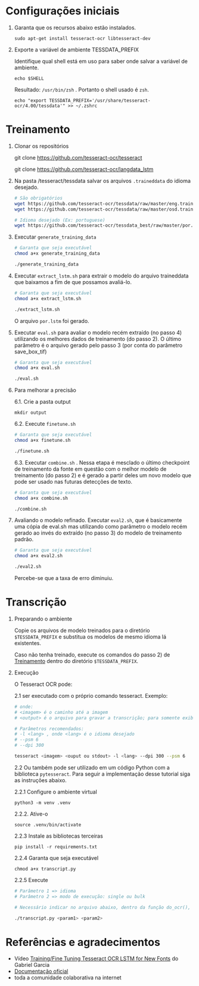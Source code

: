# Configurações iniciais
 
1. Garanta que os recursos abaixo estão instalados.

    ```
    sudo apt-get install tesseract-ocr libtesseract-dev
    ```

2. Exporte a variável de ambiente TESSDATA_PREFIX
    
    Identifique qual shell está em uso para saber onde salvar a variável de ambiente.
    ```
    echo $SHELL
    ```
    Resultado: `/usr/bin/zsh` . Portanto o shell usado é `zsh`.

    ```
    echo "export TESSDATA_PREFIX='/usr/share/tesseract-ocr/4.00/tessdata'" >> ~/.zshrc
    ```


# Treinamento
1) Clonar os repositórios

    git clone https://github.com/tesseract-ocr/tesseract

    git clone https://github.com/tesseract-ocr/langdata_lstm

2) Na pasta /tesseract/tessdata salvar os arquivos `.traineddata` do idioma desejado.

    ```bash
    # São obrigatórios
    wget https://github.com/tesseract-ocr/tessdata/raw/master/eng.traineddata
    wget https://github.com/tesseract-ocr/tessdata/raw/master/osd.traineddata

    # Idioma desejado (Ex: portuguese)
    wget https://github.com/tesseract-ocr/tessdata_best/raw/master/por.traineddata
    ```

3) Executar `generate_training_data`

    ```bash
    # Garanta que seja executável
    chmod a+x generate_training_data

    ./generate_training_data
    ```

4) Executar `extract_lstm.sh` para extrair o modelo do arquivo traineddata que baixamos a fim de que possamos avaliá-lo.

    ```bash
    # Garanta que seja executável
    chmod a+x extract_lstm.sh

    ./extract_lstm.sh
    ```

    O arquivo `por.lstm` foi gerado.

5) Executar `eval.sh` para avaliar o modelo recém extraído (no passo 4) utilizando os melhores dados de treinamento (do passo 2). O último parâmetro é o arquivo gerado pelo passo 3 (por conta do parâmetro save_box_tif)

    ```bash
    # Garanta que seja executável
    chmod a+x eval.sh

    ./eval.sh
    ```

6) Para melhorar a precisão

    6.1. Crie a pasta output

    ```
    mkdir output
    ```

    6.2. Execute `finetune.sh`

    ```bash
    # Garanta que seja executável
    chmod a+x finetune.sh

    ./finetune.sh
    ```

    6.3. Executar `combine.sh` . Nessa etapa é mesclado o último checkpoint de treinamento da fonte em questão com o melhor modelo de treinamento (do passo 2) e é gerado a partir deles um novo modelo que pode ser usado nas futuras detecções de texto.

    ```bash
    # Garanta que seja executável
    chmod a+x combine.sh

    ./combine.sh
    ```

7) Avaliando o modelo refinado. Executar `eval2.sh`, que é basicamente uma cópia de eval.sh mas utilizando como parâmetro o modelo recém gerado ao invés do extraído (no passo 3) do modelo de treinamento padrão.

    ```bash
    # Garanta que seja executável
    chmod a+x eval2.sh

    ./eval2.sh
    ```

    Percebe-se que a taxa de erro diminuiu.

# Transcrição

1. Preparando o ambiente

    Copie os arquivos de modelo treinados para o diretório `$TESSDATA_PREFIX` e substitua os modelos de mesmo idioma lá existentes.

    Caso não tenha treinado, execute os comandos do passo 2) de [Treinamento](#treinamento) dentro do diretório `$TESSDATA_PREFIX`.

2. Execução

    O Tesseract OCR pode:

    2.1 ser executado com o próprio comando tesseract. Exemplo:

    ```bash
    # onde:
    # <imagem> é o caminho até a imagem
    # <output> é o arquivo para gravar a transcrição; para somente exibir no terminal usar "stdout" (sem aspas)

    # Parâmetros recomendados:
    # -l <lang> , onde <lang> é o idioma desejado 
    # --psm 6
    # --dpi 300

    tesseract <imagem> <ouput ou stdout> -l <lang> --dpi 300 --psm 6
    ```

    2.2 Ou também pode ser utilizado em um código Python com a biblioteca `pytesseract`. Para seguir a implementação desse tutorial siga as instruções abaixo.

    2.2.1 Configure o ambiente virtual

    ```
    python3 -m venv .venv
    ```
    2.2.2. Ative-o
    ```
    source .venv/bin/activate
    ```
    2.2.3 Instale as bibliotecas terceiras
    ```
    pip install -r requirements.txt
    ```
    2.2.4 Garanta que seja executável
    ```
    chmod a+x transcript.py
    ```
    2.2.5 Execute
    ```bash
    # Parâmetro 1 => idioma
    # Parâmetro 2 => modo de execução: single ou bulk

    # Necessário indicar no arquivo abaixo, dentro da função do_ocr(), o caminho e o nome da(s) imagem(ns)  a ser(em) transcrita(s)

    ./transcript.py <param1> <param2>
    ```

# Referências e agradecimentos
- Vídeo [Training/Fine Tuning Tesseract OCR LSTM for New Fonts](https://www.youtube.com/watch?v=TpD76k2HYms&t=215s) do Gabriel Garcia
- [Documentação oficial](https://tesseract-ocr.github.io/tessdoc/TrainingTesseract-4.00.html)
- toda a comunidade colaborativa na internet